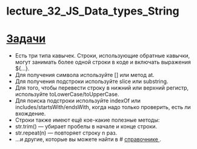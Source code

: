 # lecture_32_JS_Data_types_String

#  [Задачи ](https://github.com/schoolteacherMP/lecture_32_JS_Data_types_String/blob/main/tasks.md)  

- Есть три типа кавычек. Строки, использующие обратные кавычки, могут занимать более одной строки в коде и включать выражения ${…}.  
- Для получения символа используйте [] или метод at.  
- Для получения подстроки используйте slice или substring.  
- Для того, чтобы перевести строку в нижний или верхний регистр, используйте toLowerCase/toUpperCase.  
- Для поиска подстроки используйте indexOf или includes/startsWith/endsWith, когда надо только проверить, есть ли вхождение.  
- Строки также имеют ещё кое-какие полезные методы:  
- str.trim() — убирает пробелы в начале и конце строки.  
- str.repeat(n) — повторяет строку n раз.  
- …и другие, которые вы можете найти в #  [справочнике ](https://developer.mozilla.org/ru/docs/Web/JavaScript/Reference/Global_Objects/String)  .  
